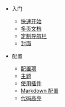 <!-- _navbar.md -->

* 入门

  * [快速开始](README.md)
  * [多页文档](more-pages.md)
  * [定制导航栏](custom-navbar.md)
  * [封面](cover.md)


* 配置
  * [配置项](configuration.md)
  * [主题](themes.md)
  * [使用插件](plugins.md)
  * [Markdown 配置](markdown.md)
  * [代码高亮](language-highlight.md)
